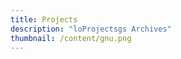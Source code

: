 ```yaml
---
title: Projects
description: "loProjectsgs Archives"
thumbnail: /content/gnu.png
---
```


<LogsArchives cat='projects' />
